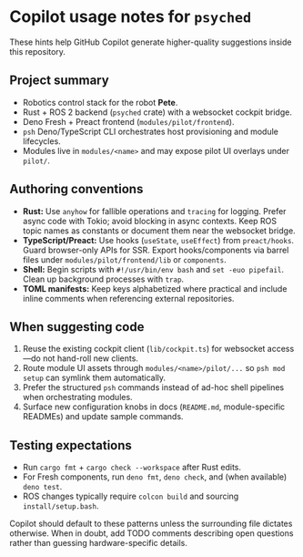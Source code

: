 # Copilot usage notes for `psyched`

These hints help GitHub Copilot generate higher-quality suggestions inside this repository.

## Project summary

- Robotics control stack for the robot **Pete**.
- Rust + ROS 2 backend (`psyched` crate) with a websocket cockpit bridge.
- Deno Fresh + Preact frontend (`modules/pilot/frontend`).
- `psh` Deno/TypeScript CLI orchestrates host provisioning and module lifecycles.
- Modules live in `modules/<name>` and may expose pilot UI overlays under `pilot/`.

## Authoring conventions

- **Rust:** Use `anyhow` for fallible operations and `tracing` for logging. Prefer async code with Tokio; avoid blocking in async contexts. Keep ROS topic names as constants or document them near the websocket bridge.
- **TypeScript/Preact:** Use hooks (`useState`, `useEffect`) from `preact/hooks`. Guard browser-only APIs for SSR. Export hooks/components via barrel files under `modules/pilot/frontend/lib` or `components`.
- **Shell:** Begin scripts with `#!/usr/bin/env bash` and `set -euo pipefail`. Clean up background processes with `trap`.
- **TOML manifests:** Keep keys alphabetized where practical and include inline comments when referencing external repositories.

## When suggesting code

1. Reuse the existing cockpit client (`lib/cockpit.ts`) for websocket access—do not hand-roll new clients.
2. Route module UI assets through `modules/<name>/pilot/...` so `psh mod setup` can symlink them automatically.
3. Prefer the structured `psh` commands instead of ad-hoc shell pipelines when orchestrating modules.
4. Surface new configuration knobs in docs (`README.md`, module-specific READMEs) and update sample commands.

## Testing expectations

- Run `cargo fmt` + `cargo check --workspace` after Rust edits.
- For Fresh components, run `deno fmt`, `deno check`, and (when available) `deno test`.
- ROS changes typically require `colcon build` and sourcing `install/setup.bash`.

Copilot should default to these patterns unless the surrounding file dictates otherwise. When in doubt, add TODO comments describing open questions rather than guessing hardware-specific details.
